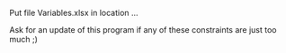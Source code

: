﻿Put file Variables.xlsx in location ...



Ask for an update of this program if any of these constraints are just too much ;)